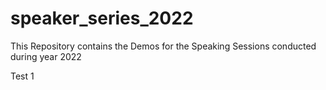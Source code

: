# speaker_series_2022
This Repository contains the Demos for the Speaking Sessions conducted during year 2022

Test 1
